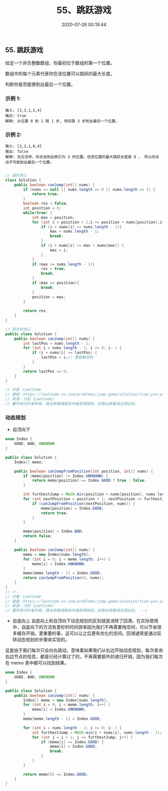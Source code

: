 ﻿---
title: 55、跳跃游戏
categories:
- leetcode
tags:
  - null
date: 2020-07-26 00:19:44
---

## 55. 跳跃游戏

给定一个非负整数数组，你最初位于数组的第一个位置。

数组中的每个元素代表你在该位置可以跳跃的最大长度。

判断你是否能够到达最后一个位置。

### 示例 1:
```
输入: [2,3,1,1,4]
输出: true
解释: 从位置 0 到 1 跳 1 步, 然后跳 3 步到达最后一个位置。
```
### 示例 2:
```
输入: [3,2,1,0,4]
输出: false
解释: 无论怎样，你总会到达索引为 3 的位置。但该位置的最大跳跃长度是 0 ， 所以你永远不可能到达最后一个位置。
```
<!-- 
来源：力扣（LeetCode）
链接：https://leetcode-cn.com/problems/jump-game
著作权归领扣网络所有。商业转载请联系官方授权，非商业转载请注明出处。 -->
```java

// 我的贪心
class Solution {
    public boolean canJump(int[] nums) {
        if (nums == null || nums.length == 0 || nums.length == 1) {
            return true;
        }
        boolean res = false;
        int position = 0;
        while(true) {
            int max = position;
            for (int i = position + 1;i <= position + nums[position];i++) {
                if (i + nums[i] >= nums.length - 1){
                    max = nums.length - 1;
                    break;
                }
                if (i + nums[i] >= max + nums[max]) {
                    max = i;
                }
            }
            if (max >= nums.length - 1){
                res = true;
                break;
            }
            if (max == position){
                break;
            }
            position = max;
        }
        
        return res;
    }
}

// 官方的贪心
public class Solution {
    public boolean canJump(int[] nums) {
        int lastPos = nums.length - 1;
        for (int i = nums.length - 1; i >= 0; i--) {
            if (i + nums[i] >= lastPos) {
                lastPos = i;// 更新解目标
            }
        }
        return lastPos == 0;
    }
}

// 作者：LeetCode
// 链接：https://leetcode-cn.com/problems/jump-game/solution/tiao-yue-you-xi-by-leetcode/
// 来源：力扣（LeetCode）
// 著作权归作者所有。商业转载请联系作者获得授权，非商业转载请注明出处。
```

### 动态规划

- 自顶向下
```java
enum Index {
    GOOD, BAD, UNKNOWN
}

public class Solution {
    Index[] memo;

    public boolean canJumpFromPosition(int position, int[] nums) {
        if (memo[position] != Index.UNKNOWN) {
            return memo[position] == Index.GOOD ? true : false;
        }

        int furthestJump = Math.min(position + nums[position], nums.length - 1);
        for (int nextPosition = position + 1; nextPosition <= furthestJump; nextPosition++) {
            if (canJumpFromPosition(nextPosition, nums)) {
                memo[position] = Index.GOOD;
                return true;
            }
        }

        memo[position] = Index.BAD;
        return false;
    }

    public boolean canJump(int[] nums) {
        memo = new Index[nums.length];
        for (int i = 0; i < memo.length; i++) {
            memo[i] = Index.UNKNOWN;
        }
        memo[memo.length - 1] = Index.GOOD;
        return canJumpFromPosition(0, nums);
    }
}
// <!-- 
// 作者：LeetCode
// 链接：https://leetcode-cn.com/problems/jump-game/solution/tiao-yue-you-xi-by-leetcode/
// 来源：力扣（LeetCode）
// 著作权归作者所有。商业转载请联系作者获得授权，非商业转载请注明出处。 -->
```
- 自底向上
自底向上和自顶向下动态规划的区别就是消除了回溯，在实际使用中，自底向下的方法有更好的时间效率因为我们不再需要栈空间，可以节省很多缓存开销。更重要的事，这可以让之后更有优化的空间。回溯通常是通过反转动态规划的步骤来实现的。

这是由于我们每次只会向右跳动，意味着如果我们从右边开始动态规划，每次查询右边节点的信息，都是已经计算过了的，不再需要额外的递归开销，因为我们每次在 memo 表中都可以找到结果。

```java 
enum Index {
    GOOD, BAD, UNKNOWN
}

public class Solution {
    public boolean canJump(int[] nums) {
        Index[] memo = new Index[nums.length];
        for (int i = 0; i < memo.length; i++) {
            memo[i] = Index.UNKNOWN;
        }
        memo[memo.length - 1] = Index.GOOD;

        for (int i = nums.length - 2; i >= 0; i--) {
            int furthestJump = Math.min(i + nums[i], nums.length - 1);
            for (int j = i + 1; j <= furthestJump; j++) {
                if (memo[j] == Index.GOOD) {
                    memo[i] = Index.GOOD;
                    break;
                }
            }
        }

        return memo[0] == Index.GOOD;
    }
}
```